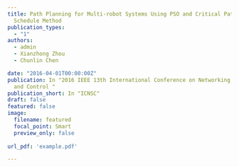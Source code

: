 ```yaml
---
title: Path Planning for Multi-robot Systems Using PSO and Critical Path
  Schedule Method
publication_types:
  - "1"
authors:
  - admin
  - Xianzhong Zhou
  - Chunlin Chen

date: "2016-04-01T00:00:00Z"
publication: In "2016 IEEE 13th International Conference on Networking, Sensing,
  and Control "
publication_short: In "ICNSC"
draft: false
featured: false
image:
  filename: featured
  focal_point: Smart
  preview_only: false
  
url_pdf: 'example.pdf'

---
```

